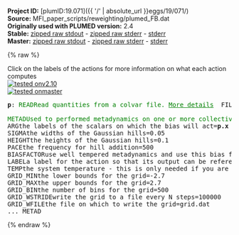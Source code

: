 **Project ID:** [plumID:19.071]({{ '/' | absolute_url }}eggs/19/071/)  
**Source:** MFI_paper_scripts/reweighting/plumed_FB.dat  
**Originally used with PLUMED version:** 2.4  
**Stable:** [zipped raw stdout](plumed_FB.dat.plumed.stdout.txt.zip) - [zipped raw stderr](plumed_FB.dat.plumed.stderr.txt.zip) - [stderr](plumed_FB.dat.plumed.stderr)  
**Master:** [zipped raw stdout](plumed_FB.dat.plumed_master.stdout.txt.zip) - [zipped raw stderr](plumed_FB.dat.plumed_master.stderr.txt.zip) - [stderr](plumed_FB.dat.plumed_master.stderr)  

{% raw %}
<div class="plumedpreheader">
<div class="headerInfo" id="value_details_data/MFI_paper_scripts/reweighting/plumed_FB.dat"> Click on the labels of the actions for more information on what each action computes </div>
<div class="containerBadge">
<div class="headerBadge"><a href="plumed_FB.dat.plumed.stderr"><img src="https://img.shields.io/badge/v2.10-passing-green.svg" alt="tested onv2.10" /></a></div>
<div class="headerBadge"><a href="plumed_FB.dat.plumed_master.stderr"><img src="https://img.shields.io/badge/master-passing-green.svg" alt="tested onmaster" /></a></div>
</div>
</div>
<pre class="plumedlisting">
<b name="data/MFI_paper_scripts/reweighting/plumed_FB.datp" onclick='showPath("data/MFI_paper_scripts/reweighting/plumed_FB.dat","data/MFI_paper_scripts/reweighting/plumed_FB.datp","data/MFI_paper_scripts/reweighting/plumed_FB.datp","brown")'>p</b>: <span class="plumedtooltip" style="color:green">READ<span class="right">Read quantities from a colvar file. <a href="https://www.plumed.org/doc-master/user-doc/html/READ" style="color:green">More details</a><i></i></span></span>  <span class="plumedtooltip">FILE<span class="right">the name of the file from which to read these quantities<i></i></span></span>=./position  <span class="plumedtooltip">VALUES<span class="right">the values to read from the file<i></i></span></span>=p.x <span class="plumedtooltip">IGNORE_FORCES<span class="right"> use this flag if the forces added by any bias can be safely ignored<i></i></span></span> <span class="plumedtooltip">IGNORE_TIME<span class="right"> ignore the time in the colvar file<i></i></span></span>
<br/><span style="display:none;" id="data/MFI_paper_scripts/reweighting/plumed_FB.datp">The READ action with label <b>p</b> calculates the following quantities:<table  align="center" frame="void" width="95%" cellpadding="5%"><tr><td width="5%"><b> Quantity </b>  </td><td><b> Description </b> </td></tr><tr><td width="5%">p..#!custom</td><td>the names of the output components for this action depend on the actions input file see the example inputs below for details</td></tr></table></span><span class="plumedtooltip" style="color:green">METAD<span class="right">Used to performed metadynamics on one or more collective variables. <a href="https://www.plumed.org/doc-master/user-doc/html/METAD" style="color:green">More details</a><i></i></span></span> ... 
<span class="plumedtooltip">ARG<span class="right">the labels of the scalars on which the bias will act<i></i></span></span>=<b name="data/MFI_paper_scripts/reweighting/plumed_FB.datp">p.x</b>
<span class="plumedtooltip">SIGMA<span class="right">the widths of the Gaussian hills<i></i></span></span>=0.05 
<span class="plumedtooltip">HEIGHT<span class="right">the heights of the Gaussian hills<i></i></span></span>=0.1 
<span class="plumedtooltip">PACE<span class="right">the frequency for hill addition<i></i></span></span>=500 
<span class="plumedtooltip">BIASFACTOR<span class="right">use well tempered metadynamics and use this bias factor<i></i></span></span>=5 
<span class="plumedtooltip">LABEL<span class="right">a label for the action so that its output can be referenced in the input to other actions<i></i></span></span>=<b name="data/MFI_paper_scripts/reweighting/plumed_FB.datmetad" onclick='showPath("data/MFI_paper_scripts/reweighting/plumed_FB.dat","data/MFI_paper_scripts/reweighting/plumed_FB.datmetad","data/MFI_paper_scripts/reweighting/plumed_FB.datmetad","brown")'>metad</b> 
<span class="plumedtooltip">TEMP<span class="right">the system temperature - this is only needed if you are doing well-tempered metadynamics<i></i></span></span>=120
<span class="plumedtooltip">GRID_MIN<span class="right">the lower bounds for the grid<i></i></span></span>=-2.7
<span class="plumedtooltip">GRID_MAX<span class="right">the upper bounds for the grid<i></i></span></span>=2.7
<span class="plumedtooltip">GRID_BIN<span class="right">the number of bins for the grid<i></i></span></span>=500
<span class="plumedtooltip">GRID_WSTRIDE<span class="right">write the grid to a file every N steps<i></i></span></span>=100000
<span class="plumedtooltip">GRID_WFILE<span class="right">the file on which to write the grid<i></i></span></span>=grid.dat
... METAD
<span style="display:none;" id="data/MFI_paper_scripts/reweighting/plumed_FB.datmetad">The METAD action with label <b>metad</b> calculates the following quantities:<table  align="center" frame="void" width="95%" cellpadding="5%"><tr><td width="5%"><b> Quantity </b>  </td><td><b> Description </b> </td></tr><tr><td width="5%">metad.bias</td><td>the instantaneous value of the bias potential</td></tr></table></span></pre>
{% endraw %}
